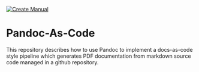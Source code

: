 [![Create Manual](https://github.com/Malcolmnixon/PandocAsCode/actions/workflows/manual.yml/badge.svg)](https://github.com/Malcolmnixon/PandocAsCode/actions/workflows/manual.yml)

# Pandoc-As-Code

This repository describes how to use Pandoc to implement a docs-as-code 
style pipeline which generates PDF documentation from markdown source code
managed in a github repository.

